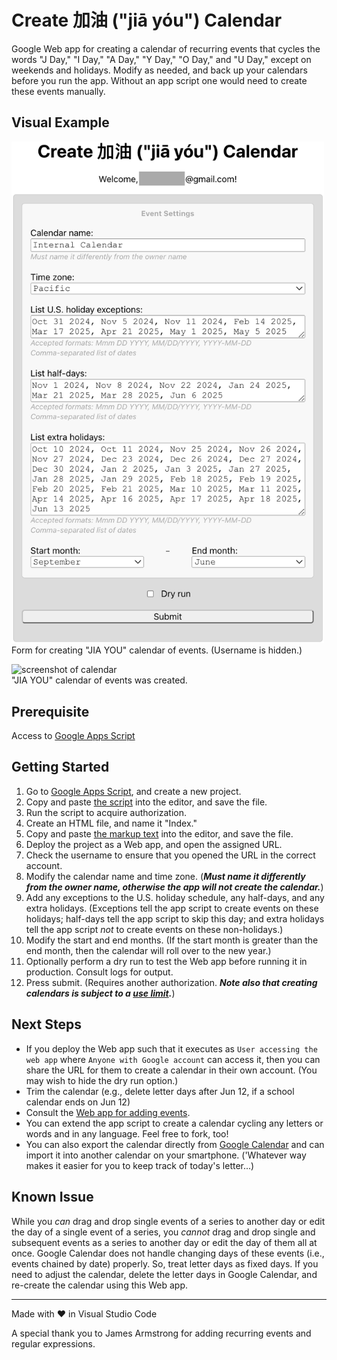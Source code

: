 # Create 加油 ("jiā yóu") Calendar

Google Web app for creating a calendar of recurring events that cycles the words "J Day," "I Day," "A Day," "Y Day," "O Day," and "U Day," except on weekends and holidays. Modify as needed, and back up your calendars before you run the app. Without an app script one would need to create these events manually.

## Visual Example

<img src="screenshots/calendarForm.png" alt="screenshot of calendar form" width="500"><br>Form for creating "JIA YOU" calendar of events. (Username is hidden.)

<img src="screenshots/calendar.png" alt="screenshot of calendar" width="800"><br>"JIA YOU" calendar of events was created.

## Prerequisite

Access to [Google Apps Script](https://script.google.com/)

## Getting Started

1. Go to [Google Apps Script](https://script.google.com/), and create a new project.
2. Copy and paste [the script](./Code.gs) into the editor, and save the file.
3. Run the script to acquire authorization.
4. Create an HTML file, and name it "Index."
5. Copy and paste [the markup text](./Index.html) into the editor, and save the file.
6. Deploy the project as a Web app, and open the assigned URL.
7. Check the username to ensure that you opened the URL in the correct account.
8. Modify the calendar name and time zone. (**_Must name it differently from the owner name, otherwise the app will not create the calendar._**)
9. Add any exceptions to the U.S. holiday schedule, any half-days, and any extra holidays. (Exceptions tell the app script to create events on these holidays; half-days tell the app script to skip this day; and extra holidays tell the app script _not_ to create events on these non-holidays.)
10. Modify the start and end months. (If the start month is greater than the end month, then the calendar will roll over to the new year.)
11. Optionally perform a dry run to test the Web app before running it in production. Consult logs for output.
12. Press submit. (Requires another authorization. **_Note also that creating calendars is subject to a [use limit](https://support.google.com/a/answer/2905486?hl=en)._**)

## Next Steps

- If you deploy the Web app such that it executes as `User accessing the web app` where `Anyone with Google account` can access it, then you can share the URL for them to create a calendar in their own account. (You may wish to hide the dry run option.)
- Trim the calendar (e.g., delete letter days after Jun 12, if a school calendar ends on Jun 12)
- Consult the [Web app for adding events](https://github.com/saegl5/jiayou_add_events).
- You can extend the app script to create a calendar cycling any letters or words and in any language. Feel free to fork, too!
- You can also export the calendar directly from [Google Calendar](https://calendar.google.com/calendar/) and can import it into another calendar on your smartphone. ('Whatever way makes it easier for you to keep track of today's letter...)

## Known Issue

While you _can_ drag and drop single events of a series to another day or edit the day of a single event of a series, you _cannot_ drag and drop single and subsequent events as a series to another day or edit the day of them all at once. Google Calendar does not handle changing days of these events (i.e., events chained by date) properly. So, treat letter days as fixed days. If you need to adjust the calendar, delete the letter days in Google Calendar, and re-create the calendar using this Web app.

<hr>
Made with &heartsuit; in Visual Studio Code

<br>

A special thank you to James Armstrong for adding recurring events and regular expressions.
